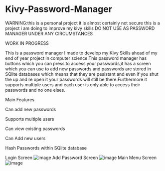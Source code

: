 # Kivy-Password-Manager
WARNING:this is a personal project it is almost certainly not secure this is a project i am doing to improve my kivy skills DO NOT USE AS PASSWORD MANAGER UNDER ANY CIRCUMSTANCES

WORK IN PROGRESS

This is a password manager I made to develop my Kivy Skills ahead of my end of year project in computer science.This password manager has buttons which you can press to access your passwords,it has a screen which you can use to add new passwords and passwords are stored in SQlite databases which means that they are pesistant and even if you shut the up and re open it your passwords will still be there.Furthermore it supports multiple users and each user is only able to access their passwords and no one elses.

Main Features

Can add new passwords

Supports multiple users

Can view existing passwords

Can Add new users

Hash Passwords within SQlite database

Login Screen
![image](https://user-images.githubusercontent.com/104518243/208712321-53379c08-f73f-43e2-bd59-f57535c54080.png)
Add Password Screen
![image](https://user-images.githubusercontent.com/104518243/208715412-8b4d35c7-c14d-4792-9537-f013f2152365.png)
Main Menu Screen
![image](https://user-images.githubusercontent.com/104518243/208715948-6d821fcf-58b5-442d-816e-ba370cf973b4.png)
